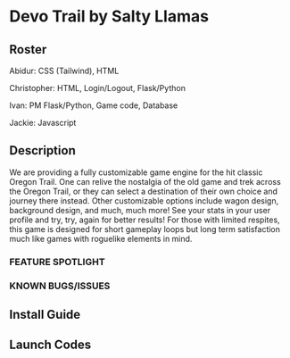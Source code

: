 # Devo Trail by Salty Llamas
## Roster
Abidur:
CSS (Tailwind), HTML

Christopher:
HTML, Login/Logout, Flask/Python

Ivan: PM
Flask/Python, Game code, Database

Jackie:
Javascript


## Description
We are providing a fully customizable game engine for the hit classic Oregon Trail. One can relive the nostalgia of the old game and trek across the Oregon Trail, or they can select a destination of their own choice and journey there instead. Other customizable options include wagon design, background design, and much, much more! See your stats in your user profile and try, try, again for better results! For those with limited respites, this game is designed for short gameplay loops but long term satisfaction much like games with roguelike elements in mind. 


### FEATURE SPOTLIGHT


### KNOWN BUGS/ISSUES


## Install Guide


## Launch Codes
